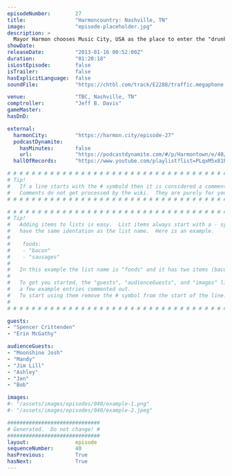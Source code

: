 ```yaml
---
episodeNumber:        27
title:                "Harmoncountry: Nashville, TN"
image:                "episode-placeholder.jpg"
description: >
  Mayor Harmon chooses Music City, USA as the place to enter the "drunk Brian Wilson" phase of his podcasting career. Is his mistake the pre-show Jaggerbombs or the mid-show moonshine? In any case, let this episode stand as a cautionary tale.
showDate:             
releaseDate:          "2013-01-16 00:52:00Z"
duration:             "01:20:18"
isLostEpisode:        false
isTrailer:            false
hasExplicitLanguage:  false
soundFile:            "https://chtbl.com/track/E2288/traffic.megaphone.fm/STA1538092440.mp3?updated=1560294145"

venue:                "TBC, Nashville, TN"
comptroller:          "Jeff B. Davis"
gameMaster:           
hasDnD:               

external:
  harmonCity:         "https://harmon.city/episode-27"
  podcastDynamite:
    hasMinutes:       false
    url:              "https://podcastdynamite.com/#/p/Harmontown/e/40/27"
  hallOfRecords:      "https://www.youtube.com/playlist?list=PLqxM5x81hNOYtoiVl3Jmf8LPvk4sHdNZ0"

# # # # # # # # # # # # # # # # # # # # # # # # # # # # # # # # # # # # # # # # # # # # #
# Tip!
#   If a line starts with the # symbold then it is considered a comment.
#   Comments do not get processed by the wiki.  They are purely for your information.
# # # # # # # # # # # # # # # # # # # # # # # # # # # # # # # # # # # # # # # # # # # # #

# # # # # # # # # # # # # # # # # # # # # # # # # # # # # # # # # # # # # # # # # # # # #
# Tip!
#   Adding items to lists is easy.  List items always start with a - symbol and have
#   have the same identation as the list name.  Here is an example.
#
#    foods:
#    - "bacon"
#    - "sausages"
#
#   In this example the list name is "foods" and it has two items (bacon, and sausages).
#
#   To get you started, the "guests", "audienceGuests", and "images" lists below have
#   a few example entries commented out.
#   To start using them remove the # symbol from the start of the line.
#
# # # # # # # # # # # # # # # # # # # # # # # # # # # # # # # # # # # # # # # # # # # # #

guests:
- "Spencer Crittenden"
- "Erin McGathy"

audienceGuests:
- "Moonshine Josh"
- "Mandy"
- "Jim Lill"
- "Ashley"
- "Jen"
- "Bob"

images:
#- "/assets/images/episodes/040/example-1.png"
#- "/assets/images/episodes/040/example-2.jpeg"

##############################
# Generated.  Do not change! #
##############################
layout:               episode
sequenceNumber:       40
hasPrevious:          True
hasNext:              True
---
```


<!-- The episode description will be rendered here -->

<!-- Add your content BELOW here -->
<!-- vvvvvvvvvvvvvvvvvvvvvvvvvvv -->




<!-- ^^^^^^^^^^^^^^^^^^^^^^^^^^^ -->
<!-- Add your content ABOVE here -->

<!-- The episode gallery will be rendered here -->
